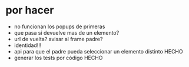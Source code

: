 # por hacer

- no funcionan los popups de primeras
- que pasa si devuelve mas de un elemento?
- url de vuelta? avisar al frame padre?
- identidad!!!
- api para que el padre pueda seleccionar un elemento distinto		HECHO
- generar los tests por código										HECHO
